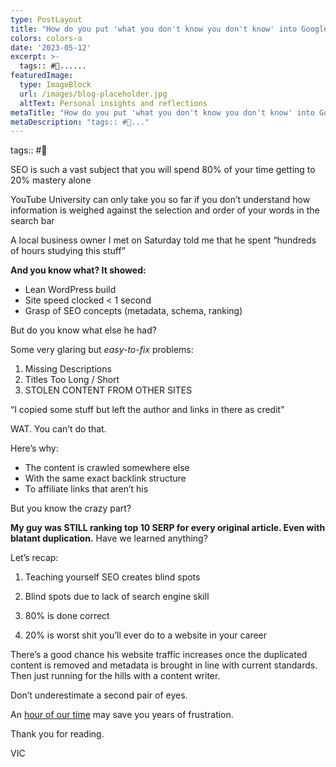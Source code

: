 ```yaml
---
type: PostLayout
title: "How do you put 'what you don't know you don't know' into Google"
colors: colors-a
date: '2023-05-12'
excerpt: >-
  tags:: #🤝......
featuredImage:
  type: ImageBlock
  url: /images/blog-placeholder.jpg
  altText: Personal insights and reflections
metaTitle: "How do you put 'what you don't know you don't know' into Google"
metaDescription: "tags:: #🤝..."
---
```

tags:: #🤝

SEO is such a vast subject that you will spend 80% of your time getting to 20% mastery alone

YouTube University can only take you so far if you don’t understand how information is weighed against the selection and order of your words in the search bar

A local business owner I met on Saturday told me that he spent “hundreds of hours studying this stuff”

**And you know what? It showed:**
- Lean WordPress build
- Site speed clocked < 1 second
- Grasp of SEO concepts (metadata, schema, ranking)

But do you know what else he had?

Some very glaring but *easy-to-fix* problems:

1.  Missing Descriptions
2.  Titles Too Long / Short
3.  STOLEN CONTENT FROM OTHER SITES

“I copied some stuff but left the author and links in there as credit”

WAT. You can’t do that.

Here’s why:

- The content is crawled somewhere else
- With the same exact backlink structure
- To affiliate links that aren’t his

But you know the crazy part?

**My guy was STILL ranking top 10 SERP for every original article. Even with blatant duplication.**
Have we learned anything?

Let’s recap:

1. Teaching yourself SEO creates blind spots

2. Blind spots due to lack of search engine skill

3. 80% is done correct

4. 20% is worst shit you’ll ever do to a website in your career

There’s a good chance his website traffic increases once the duplicated content is removed and metadata is brought in line with current standards. Then just running for the hills with a content writer.

Don’t underestimate a second pair of eyes.

An [hour of our time](http://seobyvic.com/?utm_campaign=Methods%20%F0%9F%A4%9D%20Madness&utm_medium=email&utm_source=Revue%20newsletter) may save you years of frustration.

Thank you for reading.

VIC
